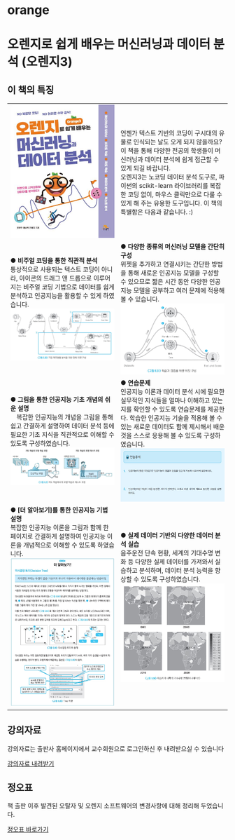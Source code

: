 # orange
<h1>오렌지로 쉽게 배우는 머신러닝과 데이터 분석 (오렌지3)</h1>
<h2>이 책의 특징</h2>
<table><tr><td width= 50%><img src = "https://github.com/PKNU-PR-ML-Lab/orange/blob/main/book.jpg"></td><td>언젠가 텍스트 기반의 코딩이 구시대의 유물로 인식되는 날도 오게 되지 않을까요? 이 책을 통해 다양한 전공의 학생들이 머신러닝과 데이터 분석에 쉽게 접근할 수 있게 되길 바랍니다.<br>
오렌지3는 노코딩 데이터 분석 도구로, 파이썬의 scikit-learn 라이브러리를 복잡한 코딩 없이, 마우스 클릭만으로 다룰 수 있게 해 주는 유용한 도구입니다.
이 책의 특별함은 다음과 같습니다. :)<br></td></tr>
<tr>
  <td><b>● 비주얼 코딩을 통한 직관적 분석</b><br> 통상적으로 사용되는 텍스트 코딩이 아니라, 아이콘의 드래그 앤 드롭으로 이루어지는 비주얼 코딩 기법으로 데이터를 쉽게 분석하고 인공지능을 활용할 수 있게 하였습니다.<br>
    <img src="https://github.com/PKNU-PR-ML-Lab/orange/blob/main/imgs/1%EA%B7%B8%EB%A6%BC5-50.JPG">
  </td>
  <td>
    <b>● 다양한 종류의 머신러닝 모델을 간단히 구성</b><br> 위젯을 추가하고 연결시키는 간단한 방법을 통해 새로운 인공지능 모델을 구성할 수 있으므로 짧은 시간 동안 다양한 인공지능 모델을 공부하고 여러 문제에 적용해 볼 수 있습니다.<br><img src="https://github.com/PKNU-PR-ML-Lab/orange/blob/main/imgs/2%EA%B7%B8%EB%A6%BC6-51.JPG">
  </td></tr>
<tr>
  <td><b>● 그림을 통한 인공지능 기초 개념의 쉬운 설명</b><br>　복잡한 인공지능의 개념을 그림을 통해 쉽고 간결하게 설명하여 데이터 분석 등에 필요한 기초 지식을 직관적으로 이해할 수 있도록 구성하였습니다.<br><img src="https://github.com/PKNU-PR-ML-Lab/orange/blob/main/imgs/3%EA%B7%B8%EB%A6%BC6-2.JPG"></td>
  <td><b>● 연습문제</b><br> 인공지능 이론과 데이터 분석 시에 필요한 실무적인 지식들을 얼마나 이해하고 있는지를 확인할 수 있도록 연습문제를 제공한다. 학습한 인공지능 기술을 적용해 볼 수 있는 새로운 데이터도 함께 제시해서 배운 것을 스스로 응용해 볼 수 있도록 구성하였습니다.<br><img src="https://github.com/PKNU-PR-ML-Lab/orange/blob/main/imgs/6.jpg"></td></tr>
<tr>
  <td><b>● [더 알아보기]를 통한 인공지능 기법 설명</b><br> 복잡한 인공지능 이론을 그림과 함께 한 페이지로 간결하게 설명하여 인공지능 이론을 개념적으로 이해할 수 있도록 하였습니다.<br><img src="https://github.com/PKNU-PR-ML-Lab/orange/blob/main/imgs/4.jpg"></td>
  <td><b>● 실제 데이터 기반의 다양한 데이터 분석 실습</b><br> 음주운전 단속 현황, 세계의 기대수명 변화 등 다양한 실제 데이터를 가져와서 실습하고 분석하며, 데이터 분석 능력을 향상할 수 있도록 구성하였습니다.<br><img src="https://github.com/PKNU-PR-ML-Lab/orange/blob/main/imgs/5%EA%B7%B8%EB%A6%BC9-56.JPG"></td></tr>
</table>

<h2>강의자료</h2>
<p>강의자료는 출판사 홈페이지에서 교수회원으로 로그인하신 후 내려받으실 수 있습니다</p>
<p><a href='https://www.booksr.co.kr/product/%EC%98%A4%EB%A0%8C%EC%A7%80%EB%A1%9C-%EC%89%BD%EA%B2%8C-%EB%B0%B0%EC%9A%B0%EB%8A%94-%EB%A8%B8%EC%8B%A0%EB%9F%AC%EB%8B%9D%EA%B3%BC-%EB%8D%B0%EC%9D%B4%ED%84%B0-%EB%B6%84%EC%84%9D/'>강의자료 내려받기</a></p>

<h2>정오표</h2>
<p>책 출판 이후 발견된 오탈자 및 오렌지 소프트웨어의 변경사항에 대해 정리해 두었습니다.</p>
<p><a href="https://github.com/PKNU-PR-ML-Lab/orange/blob/main/%EC%A0%95%EC%98%A4%ED%91%9C.md">정오표 바로가기</a></p>
